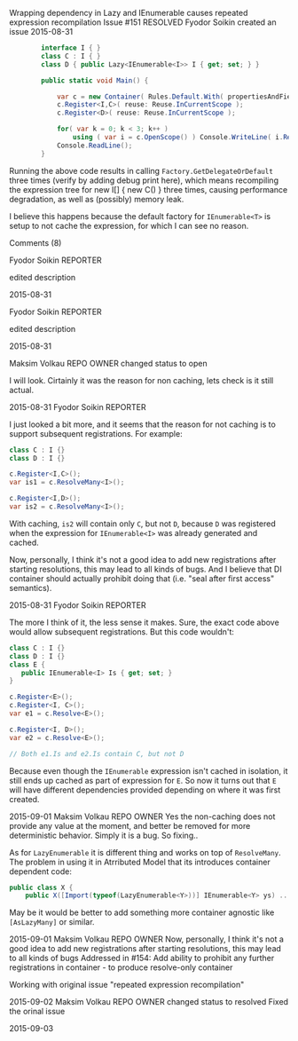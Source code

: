 Wrapping dependency in Lazy and IEnumerable causes repeated expression recompilation
Issue #151 RESOLVED
Fyodor Soikin created an issue 2015-08-31

```c#
        interface I { }
        class C : I { }
        class D { public Lazy<IEnumerable<I>> I { get; set; } }

        public static void Main() {

            var c = new Container( Rules.Default.With( propertiesAndFields: p => p.ImplementationType.GetProperties().Select( PropertyOrFieldServiceInfo.Of ) ) );
            c.Register<I,C>( reuse: Reuse.InCurrentScope );
            c.Register<D>( reuse: Reuse.InCurrentScope );

            for( var k = 0; k < 3; k++ )
                using ( var i = c.OpenScope() ) Console.WriteLine( i.Resolve<D>().I.Value.Count() );
            Console.ReadLine();
        }
```

Running the above code results in calling `Factory.GetDelegateOrDefault` three times (verify by adding debug print here), which means recompiling the expression tree for new I[] { new C() } three times, causing performance degradation, as well as (possibly) memory leak.

I believe this happens because the default factory for `IEnumerable<T>` is setup to not cache the expression, for which I can see no reason.

Comments (8)

Fyodor Soikin REPORTER

edited description

2015-08-31

Fyodor Soikin REPORTER

edited description

2015-08-31

Maksim Volkau REPO OWNER
changed status to open

I will look. Cirtainly it was the reason for non caching, lets check is it still actual.

2015-08-31
Fyodor Soikin REPORTER

I just looked a bit more, and it seems that the reason for not caching is to support subsequent registrations. For example:

```c#
class C : I {}
class D : I {}

c.Register<I,C>();
var is1 = c.ResolveMany<I>();

c.Register<I,D>();
var is2 = c.ResolveMany<I>();
```

With caching, `is2` will contain only `C`, but not `D`, because `D` was registered when the expression for `IEnumerable<I>` was already generated and cached.

Now, personally, I think it's not a good idea to add new registrations after starting resolutions, this may lead to all kinds of bugs. And I believe that DI container should actually prohibit doing that (i.e. "seal after first access" semantics).

2015-08-31
Fyodor Soikin REPORTER

The more I think of it, the less sense it makes.
Sure, the exact code above would allow subsequent registrations. But this code wouldn't:

```c#
class C : I {}
class D : I {}
class E { 
   public IEnumerable<I> Is { get; set; }
}

c.Register<E>();
c.Register<I, C>();
var e1 = c.Resolve<E>();

c.Register<I, D>();
var e2 = c.Resolve<E>();

// Both e1.Is and e2.Is contain C, but not D
```

Because even though the `IEnumerable` expression isn't cached in isolation, it still ends up cached as part of expression for `E`.
So now it turns out that `E` will have different dependencies provided depending on where it was first created.

2015-09-01
Maksim Volkau REPO OWNER
Yes the non-caching does not provide any value at the moment, and better be removed for more deterministic behavior. Simply it is a bug. So fixing..

As for `LazyEnumerable` it is different thing and works on top of `ResolveMany`. The problem in using it in Atrributed Model that its introduces container dependent code:

```c#
public class X {
    public X([Import(typeof(LazyEnumerable<Y>))] IEnumerable<Y> ys) ...
```

May be it would be better to add something more container agnostic like `[AsLazyMany]` or similar.

2015-09-01
Maksim Volkau REPO OWNER
Now, personally, I think it's not a good idea to add new registrations after starting resolutions, this may lead to all kinds of bugs
Addressed in #154: Add ability to prohibit any further registrations in container - to produce resolve-only container

Working with original issue "repeated expression recompilation"

2015-09-02
Maksim Volkau REPO OWNER
changed status to resolved
Fixed the orinal issue

2015-09-03
